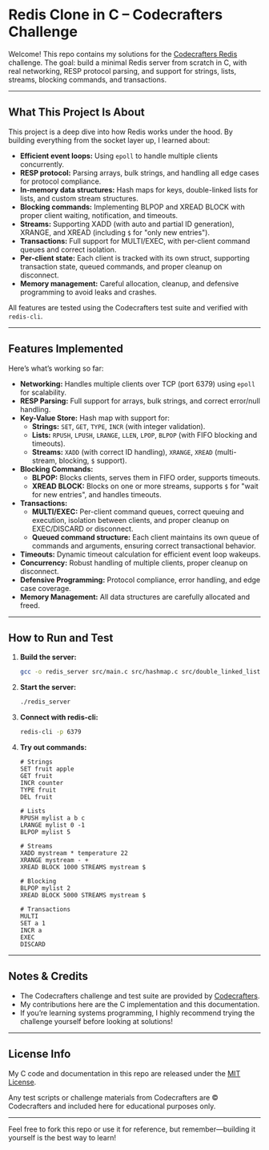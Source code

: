 # Redis Clone in C – Codecrafters Challenge

Welcome! This repo contains my solutions for the [Codecrafters Redis](https://codecrafters.io/challenges/redis) challenge.
The goal: build a minimal Redis server from scratch in C, with real networking, RESP protocol parsing, and support for strings, lists, streams, blocking commands, and transactions.

---

## What This Project Is About

This project is a deep dive into how Redis works under the hood.
By building everything from the socket layer up, I learned about:

- **Efficient event loops:** Using `epoll` to handle multiple clients concurrently.
- **RESP protocol:** Parsing arrays, bulk strings, and handling all edge cases for protocol compliance.
- **In-memory data structures:** Hash maps for keys, double-linked lists for lists, and custom stream structures.
- **Blocking commands:** Implementing BLPOP and XREAD BLOCK with proper client waiting, notification, and timeouts.
- **Streams:** Supporting XADD (with auto and partial ID generation), XRANGE, and XREAD (including `$` for "only new entries").
- **Transactions:** Full support for MULTI/EXEC, with per-client command queues and correct isolation.
- **Per-client state:** Each client is tracked with its own struct, supporting transaction state, queued commands, and proper cleanup on disconnect.
- **Memory management:** Careful allocation, cleanup, and defensive programming to avoid leaks and crashes.

All features are tested using the Codecrafters test suite and verified with `redis-cli`.

---

## Features Implemented

Here’s what’s working so far:

- **Networking:** Handles multiple clients over TCP (port 6379) using `epoll` for scalability.
- **RESP Parsing:** Full support for arrays, bulk strings, and correct error/null handling.
- **Key-Value Store:** Hash map with support for:
  - **Strings:** `SET`, `GET`, `TYPE`, `INCR` (with integer validation).
  - **Lists:** `RPUSH`, `LPUSH`, `LRANGE`, `LLEN`, `LPOP`, `BLPOP` (with FIFO blocking and timeouts).
  - **Streams:** `XADD` (with correct ID handling), `XRANGE`, `XREAD` (multi-stream, blocking, `$` support).
- **Blocking Commands:**
  - **BLPOP:** Blocks clients, serves them in FIFO order, supports timeouts.
  - **XREAD BLOCK:** Blocks on one or more streams, supports `$` for "wait for new entries", and handles timeouts.
- **Transactions:**
  - **MULTI/EXEC:** Per-client command queues, correct queuing and execution, isolation between clients, and proper cleanup on EXEC/DISCARD or disconnect.
  - **Queued command structure:** Each client maintains its own queue of commands and arguments, ensuring correct transactional behavior.
- **Timeouts:** Dynamic timeout calculation for efficient event loop wakeups.
- **Concurrency:** Robust handling of multiple clients, proper cleanup on disconnect.
- **Defensive Programming:** Protocol compliance, error handling, and edge case coverage.
- **Memory Management:** All data structures are carefully allocated and freed.

---

## How to Run and Test

1. **Build the server:**
   ```sh
   gcc -o redis_server src/main.c src/hashmap.c src/double_linked_list.c src/stream.c src/blocking_wait.c
   ```
2. **Start the server:**
   ```sh
   ./redis_server
   ```
3. **Connect with redis-cli:**
   ```sh
   redis-cli -p 6379
   ```
4. **Try out commands:**
   ```
   # Strings
   SET fruit apple
   GET fruit
   INCR counter
   TYPE fruit
   DEL fruit

   # Lists
   RPUSH mylist a b c
   LRANGE mylist 0 -1
   BLPOP mylist 5

   # Streams
   XADD mystream * temperature 22
   XRANGE mystream - +
   XREAD BLOCK 1000 STREAMS mystream $

   # Blocking
   BLPOP mylist 2
   XREAD BLOCK 5000 STREAMS mystream $

   # Transactions
   MULTI
   SET a 1
   INCR a
   EXEC
   DISCARD
   ```

---

## Notes & Credits

- The Codecrafters challenge and test suite are provided by [Codecrafters](https://codecrafters.io/).
- My contributions here are the C implementation and this documentation.
- If you’re learning systems programming, I highly recommend trying the challenge yourself before looking at solutions!

---

## License Info

My C code and documentation in this repo are released under the [MIT License](LICENSE).

Any test scripts or challenge materials from Codecrafters are © Codecrafters and included here for educational purposes only.

---

Feel free to fork this repo or use it for reference, but remember—building it yourself is the best way to learn!
